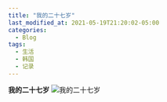 ```yaml
---
title: "我的二十七岁"
last_modified_at: 2021-05-19T21:20:02-05:00
categories:
  - Blog
tags:
  - 生活
  - 韩国
  - 记录
---
```


<strong>我的二十七岁</strong>
![我的二十七岁](https://636643.freep.cn/636643/%E5%93%A5.jpg)